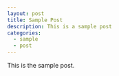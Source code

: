 ```yaml
---
layout: post
title: Sample Post
description: This is a sample post
categories:
  - sample
  - post
---
```


This is the sample post.
